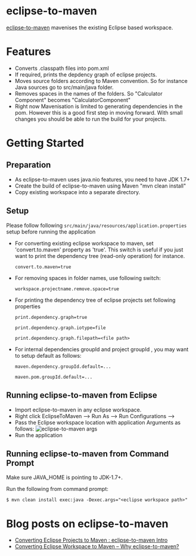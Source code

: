 # eclipse-to-maven
[eclipse-to-maven](https://github.com/vashishthask/eclipse-to-maven/) mavenises the existing Eclipse based workspace.

# Features

* Converts .classpath files into pom.xml
* If required, prints the depdency graph of eclipse projects.
* Moves source folders according to Maven convention. So for instance Java sources go to src/main/java folder.
* Removes spaces in the names of the folders. So "Calculator Component" becomes "CalculatorComponent"
* Right now Mavenisation is limited to generating dependencies in the pom. However this is a good first step in moving forward. With small changes you should be able to run the build for your projects.

# Getting Started

## Preparation
* As eclipse-to-maven uses java.nio features, you need to have JDK 1.7+
* Create the build of eclipse-to-maven using Maven "mvn clean install"
* Copy existing workspace into a separate directory.

## Setup
Please follow following `src/main/java/resources/application.properties` setup before running the application
* For converting existing eclipse workspace to maven, set 'convert.to.maven' property as 'true'. This switch is useful if you just want to print the dependency tree (read-only operation) for instance.

    `convert.to.maven=true`

* For removing spaces in folder names, use following switch:

    `workspace.projectname.remove.space=true`

* For printing the dependency tree of eclipse projects set following properties

    `print.dependency.graph=true`
    
    `print.dependency.graph.iotype=file`
    
    `print.dependency.graph.filepath=<file path>`

* For internal dependencies groupId and project groupId , you may want to setup default as follows:

	`maven.dependency.groupId.default=...`

	`maven.pom.groupId.default=...`

## Running eclipse-to-maven from Eclipse

* Import eclipse-to-maven in any eclipse workspace.
* Right click EclipseToMaven --> Run As --> Run Configurations --> 
* Pass the Eclipse workspace location with application Arguments as follows:
![eclipse-to-maven args](http://sampreshan.svashishtha.com/wp-content/uploads/2012/04/eclipse-to-maven-2.png)
* Run the application



## Running eclipse-to-maven from Command Prompt
Make sure JAVA_HOME is pointing to JDK-1.7+.

Run the following from command prompt:

	$ mvn clean install exec:java -Dexec.args="<eclipse workspace path>"
	
# Blog posts on eclipse-to-maven
* [Converting Eclipse Projects to Maven : eclipse-to-maven Intro](https://github.com/vashishthask/eclipse-to-maven/wiki/Introducing-eclipse-to-maven)
* [Converting Eclipse Workspace to Maven – Why eclipse-to-maven?](https://github.com/vashishthask/eclipse-to-maven/wiki/Why-eclipse-to-maven%3F)

